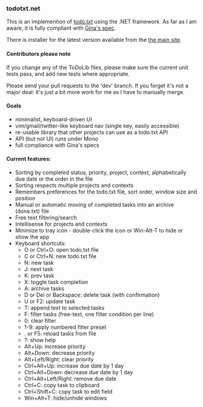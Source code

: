 ### todotxt.net

This is an implemention of [todo.txt](http://todotxt.com/) using the .NET framework. As far as I am aware, it is fully compliant with [Gina's spec](https://github.com/ginatrapani/todo.txt-cli/wiki/The-Todo.txt-Format). 

There is installer for the latest version available from the [the main site](http://benrhughes.github.io/todotxt.net/).

#### Contributors please note

If you change any of the ToDoLib files, please make sure the current unit tests pass, and add new tests where appropriate.

Please send your pull requests to the 'dev' branch. If you forget it's not a major deal: it's just a bit more work for me as I have to manually merge.

#### Goals

 - minimalist, keyboard-driven UI
 - vim/gmail/twitter-like keyboard nav (single key, easily accessible)
 - re-usable library that other projects can use as a todo.txt API
 - API (but not UI) runs under Mono
 - full compliance with Gina's specs


#### Current features:

 - Sorting by completed status, priority, project, context, alphabetically due date or the order in the file
 - Sorting respects multiple projects and contexts
 - Remembers preferences for the todo.txt file, sort order, window size and position
 - Manual or automatic moving of completed tasks into an archive (done.txt) file
 - Free text filtering/search
 - Intellisense for projects and contexts
 - Minimize to tray icon - double-click the icon or Win-Alt-T to hide or show the app
 - Keyboard shortcuts:
    - O or Ctrl+O: open todo.txt file
    - C or Ctrl+N: new todo.txt file
    - N: new task
    - J: next task
    - K: prev task
    - X: toggle task completion
    - A: archive tasks
    - D or Del or Backspace: delete task (with confirmation)
    - U or F2: update task
    - T: append text to selected tasks
    - F: filter tasks (free-text, one filter condition per line)
    - 0: clear filter
    - 1-9: apply numbered filter preset
    - . or F5: reload tasks from file
    - ?: show help
    - Alt+Up: increase priority
    - Alt+Down: decrease priority
    - Alt+Left/Right: clear priority
    - Ctrl+Alt+Up: increase due date by 1 day
    - Ctrl+Alt+Down: decrease due date by 1 day
    - Ctrl+Alt+Left/Right: remove due date 
    - Ctrl+C: copy task to clipboard
    - Ctrl+Shift+C: copy task to edit field
    - Win+Alt+T: hide/unhide windows
